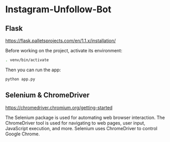 # Instagram-Unfollow-Bot
## Flask
https://flask.palletsprojects.com/en/1.1.x/installation/

Before working on the project, activate its environment:
```sh
. venv/bin/activate
```
Then you can run the app:
```sh
python app.py
```

## Selenium & ChromeDriver
https://chromedriver.chromium.org/getting-started

The Selenium package is used for automating web browser interaction.
The ChromeDriver tool is used for navigating to web pages, user input,
JavaScript execution, and more.
Selenium uses ChromeDriver to control Google Chrome.

